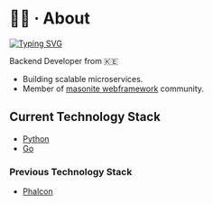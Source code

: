 # 👨‍💻 · About

[![Typing SVG](https://readme-typing-svg.herokuapp.com?font=Fira+Code&size=19&pause=1000&color=8A8AFF&width=500&lines=Charlton+%7C%3E+Python,Go+%7C%3E+Backend+Developer+)](https://git.io/typing-svg)

Backend Developer from 🇰🇪
- Building scalable microservices.
- Member of [masonite webframework](https://docs.masoniteproject.com/) community.


## Current Technology Stack

- [Python](https://www.python.org/)
- [Go](https://go.dev/)

### Previous Technology Stack

- [Phalcon](https://phalcon.io/en-us)
